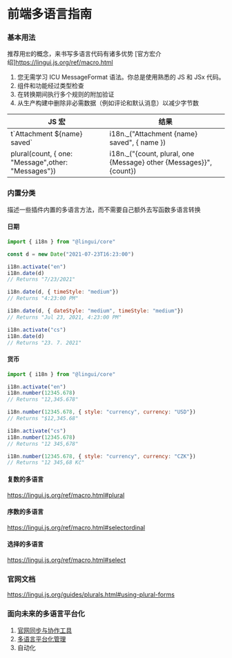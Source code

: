 # 前端多语言指南

### 基本用法

推荐用`宏`的概念，来书写多语言代码有诸多优势 [官方宏介绍]<https://lingui.js.org/ref/macro.html>

1. 您无需学习 ICU MessageFormat 语法。你总是使用熟悉的 JS 和 JSx 代码。
2. 组件和功能经过类型检查
3. 在转换期间执行多个规则的附加验证
4. 从生产构建中删除非必需数据（例如评论和默认消息）以减少字节数

| JS 宏                                              | 结果                                                               |
| -------------------------------------------------- | ------------------------------------------------------------------ |
| t\`Attachment ${name} saved\`                      | i18n._("Attachment {name} saved", { name })                        |
| plural(count, { one: "Message",other: "Messages"}) | i18n._("{count, plural, one {Message} other {Messages}}", {count}) |

### 内置分类

描述一些插件内置的多语言方法，而不需要自己额外去写函数多语言转换

#### 日期

``` js
import { i18n } from "@lingui/core"

const d = new Date("2021-07-23T16:23:00")

i18n.activate("en")
i18n.date(d)
// Returns "7/23/2021"

i18n.date(d, { timeStyle: "medium"})
// Returns "4:23:00 PM"

i18n.date(d, { dateStyle: "medium", timeStyle: "medium"})
// Returns "Jul 23, 2021, 4:23:00 PM"

i18n.activate("cs")
i18n.date(d)
// Returns "23. 7. 2021"
```

#### 货币

``` js
import { i18n } from "@lingui/core"

i18n.activate("en")
i18n.number(12345.678)
// Returns "12,345.678"

i18n.number(12345.678, { style: "currency", currency: "USD"})
// Returns "$12,345.68"

i18n.activate("cs")
i18n.number(12345.678)
// Returns "12 345,678"

i18n.number(12345.678, { style: "currency", currency: "CZK"})
// Returns "12 345,68 Kč"
```

#### 复数的多语言

<https://lingui.js.org/ref/macro.html#plural>

#### 序数的多语言

<https://lingui.js.org/ref/macro.html#selectordinal>

#### 选择的多语言

<https://lingui.js.org/ref/macro.html#select>

### 官网文档

<https://lingui.js.org/guides/plurals.html#using-plural-forms>

### 面向未来的多语言平台化

1. [官网同步与协作工具](https://lingui.js.org/tools/introduction.html)
2. [多语言平台化管理](https://localise.biz/)
3. 自动化
